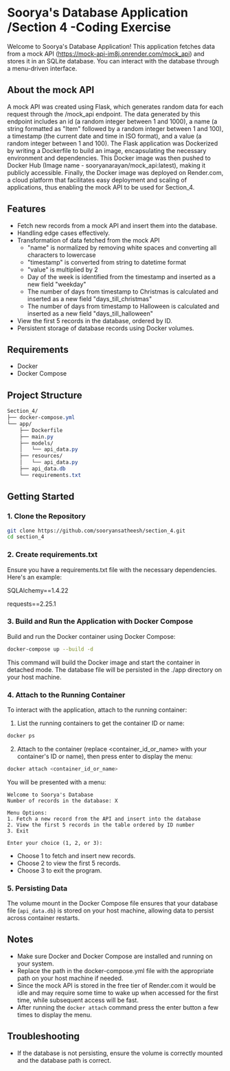 # Soorya's Database Application /Section 4 -Coding Exercise

Welcome to Soorya's Database Application! This application fetches data from a mock API (https://mock-api-im8j.onrender.com/mock_api) and stores it in an SQLite database. You can interact with the database through a menu-driven interface.

## About the mock API

A mock API was created using Flask, which generates random data for each request through the /mock_api endpoint. The data generated by this endpoint includes an id (a random integer between 1 and 1000), a name (a string formatted as "Item" followed by a random integer between 1 and 100), a timestamp (the current date and time in ISO format), and a value (a random integer between 1 and 100). The Flask application was Dockerized by writing a Dockerfile to build an image, encapsulating the necessary environment and dependencies. This Docker image was then pushed to Docker Hub (Image name - sooryanarayan/mock_api:latest), making it publicly accessible. Finally, the Docker image was deployed on Render.com, a cloud platform that facilitates easy deployment and scaling of applications, thus enabling the mock API to be used for Section_4.

## Features

- Fetch new records from a mock API and insert them into the database.
- Handling edge cases effectively.
- Transformation of data fetched from the mock API
    - "name" is normalized by removing white spaces and converting all characters to lowercase
    - "timestamp" is converted from string to datetime format
    - "value" is multiplied by 2
    - Day of the week is identified from the timestamp and inserted as a new field "weekday"
    - The number of days from timestamp to Christmas is calculated and inserted as a new field "days_till_christmas"
    - The number of days from timestamp to Halloween is calculated and inserted as a new field "days_till_halloween"
- View the first 5 records in the database, ordered by ID.
- Persistent storage of database records using Docker volumes.

## Requirements

- Docker
- Docker Compose

## Project Structure
```css
Section_4/
├── docker-compose.yml
└── app/
    ├── Dockerfile
    ├── main.py
    ├── models/
    │   └── api_data.py
    ├── resources/
    │   └── api_data.py
    ├── api_data.db
    └── requirements.txt

```
## Getting Started

### 1. Clone the Repository

```sh
git clone https://github.com/sooryansatheesh/section_4.git
cd section_4
```
### 2. Create requirements.txt
Ensure you have a requirements.txt file with the necessary dependencies. Here's an example:

SQLAlchemy==1.4.22

requests==2.25.1

### 3. Build and Run the Application with Docker Compose
Build and run the Docker container using Docker Compose:
```sh
docker-compose up --build -d
```
This command will build the Docker image and start the container in detached mode. The database file will be persisted in the ./app directory on your host machine.

### 4. Attach to the Running Container
To interact with the application, attach to the running container:

1. List the running containers to get the container ID or name:
```sh
docker ps
```
2. Attach to the container (replace <container_id_or_name> with your container's ID or name), then press enter to display the menu:
```sh
docker attach <container_id_or_name>
```
You will be presented with a menu:
```vbnet
Welcome to Soorya's Database
Number of records in the database: X

Menu Options:
1. Fetch a new record from the API and insert into the database
2. View the first 5 records in the table ordered by ID number
3. Exit

Enter your choice (1, 2, or 3):
```
- Choose 1 to fetch and insert new records.
- Choose 2 to view the first 5 records.
- Choose 3 to exit the program.

### 5. Persisting Data

The volume mount in the Docker Compose file ensures that your database file (`api_data.db`) is stored on your host machine, allowing data to persist across container restarts.

## Notes

- Make sure Docker and Docker Compose are installed and running on your system.
- Replace the path in the docker-compose.yml file with the appropriate path on your host machine if needed.
- Since the mock API is stored in the free tier of Render.com it would be idle and may require some time to wake up when accessed for the first time, while subsequent access will be fast.
- After running the `docker attach` command press the enter button a few times to display the menu.  

## Troubleshooting

- If the database is not persisting, ensure the volume is correctly mounted and the database path is correct.
